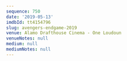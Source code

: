 ```yaml
---
sequence: 750
date: '2019-05-13'
imdbId: tt4154796
slug: avengers-endgame-2019
venue: Alamo Drafthouse Cinema - One Loudoun
venueNotes: null
medium: null
mediumNotes: null
---
```


